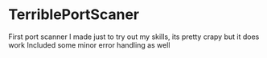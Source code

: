 # TerriblePortScaner
First port scanner I made just to try out my skills, its pretty crapy but it does work
Included some minor error handling as well 
